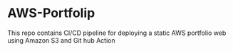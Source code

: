 # AWS-Portfolip
This repo contains CI/CD pipeline for deploying a static AWS portfolio web using Amazon S3 and Git hub Action
